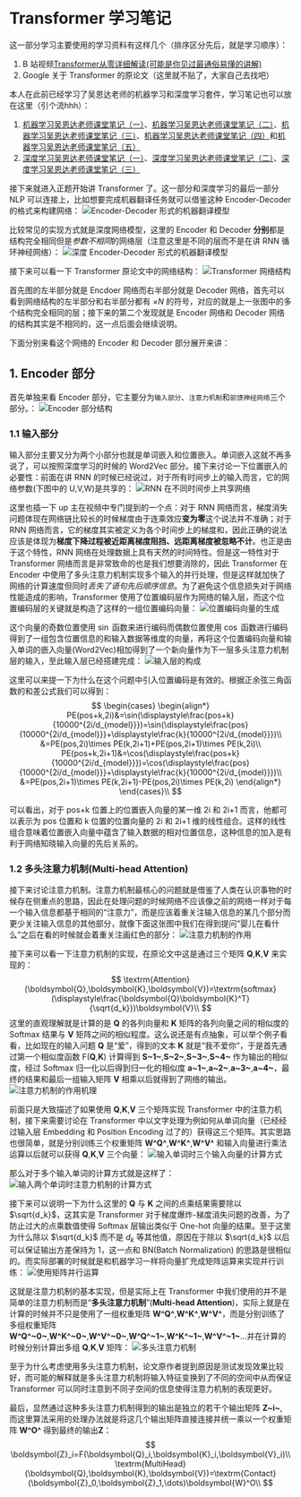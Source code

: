 # Transformer 学习笔记

这一部分学习主要使用的学习资料有这样几个（排序区分先后，就是学习顺序）：
1. B 站视频[Transformer从零详细解读(可能是你见过最通俗易懂的讲解)](https://www.bilibili.com/video/BV1Di4y1c7Zm/?spm_id_from=333.337.search-card.all.click&vd_source=1163cf8c6b67cb487398d52f85ef21a4)
2. Google 关于 Transformer 的原论文（这里就不贴了，大家自己去找吧）

本人在此前已经学习了吴恩达老师的机器学习和深度学习套件，学习笔记也可以放在这里（引个流hhh）：

1. [机器学习吴恩达老师课堂笔记（一）](https://zhuanlan.zhihu.com/p/662873124)、[机器学习吴恩达老师课堂笔记（二）](https://zhuanlan.zhihu.com/p/662954666)、[机器学习吴恩达老师课堂笔记（三）](https://zhuanlan.zhihu.com/p/663114735)、[机器学习吴恩达老师课堂笔记（四）](https://zhuanlan.zhihu.com/p/663225012)和[机器学习吴恩达老师课堂笔记（五）](https://zhuanlan.zhihu.com/p/663246516)
2. [深度学习吴恩达老师课堂笔记（一）](https://zhuanlan.zhihu.com/p/663532574)、[深度学习吴恩达老师课堂笔记（二）](https://zhuanlan.zhihu.com/p/663689302)、[深度学习吴恩达老师课堂笔记（三）](https://zhuanlan.zhihu.com/p/663867959)

接下来就进入正题开始讲 Transformer 了。这一部分和深度学习的最后一部分 NLP 可以连接上，比如想要完成机器翻译任务就可以借鉴这种 Encoder-Decoder 的格式来构建网络：
![Encoder-Decoder 形式的机器翻译模型](https://pic4.zhimg.com/80/v2-35833201fcb27accb8d8f681cd2e70ba.png)
<!-- ![Encoder-Decoder 形式的机器翻译模型](../Pic/image-44.png) -->
比较常见的实现方式就是深度网络模型，这里的 Encoder 和 Decoder **分别**都是结构完全相同但是*参数不相同*的网络层（注意这里是不同的层而不是在讲 RNN 循环神经网络）：
![深度 Encoder-Decoder 形式的机器翻译模型](https://pic4.zhimg.com/80/v2-11b920d7156676f91aa7b9568278cc77.png)
<!-- ![深度 Encoder-Decoder 形式的机器翻译模型](../Pic/image-45.png) -->
接下来可以看一下 Transformer 原论文中的网络结构：
![Transformer 网络结构](https://pic4.zhimg.com/80/v2-a9f2d5d2ad099db94660a09e0e7dbf3f.png)
<!-- ![Transformer 网络结构](../Pic/image-46.png) -->
首先图的左半部分就是 Encdoer 网络而右半部分就是 Decoder 网络，首先可以看到网络结构的左半部分和右半部分都有 $\times N$ 的符号，对应的就是上一张图中的多个结构完全相同的层；接下来的第二个发现就是 Encoder 网络和 Decoder 网络的结构其实是不相同的，这一点后面会继续说明。


下面分别来看这个网络的 Encoder 和 Decoder 部分展开来讲：

## 1. Encoder 部分
首先单独来看 Encoder 部分，它主要分为`输入部分`、`注意力机制`和`前馈神经网络`三个部分。：
![Encoder 部分结构](https://pic4.zhimg.com/80/v2-2ac0391bae1cff4d5a5d7854a847330c.png)
<!-- ![Encoder 部分结构](../Pic/image-47.png) -->

### 1.1 输入部分

输入部分主要又分为两个小部分也就是单词嵌入和位置嵌入。单词嵌入这就不再多说了，可以按照深度学习的时候的 Word2Vec 部分。接下来讨论一下位置嵌入的必要性：前面在讲 RNN 的时候已经说过，对于所有时间步上的输入而言，它的网络参数(下图中的 U,V,W)是共享的：
![RNN 在不同时间步上共享网络](https://pic4.zhimg.com/80/v2-fff60d9cd815530a842d6ae3735f9ea0.png)
<!-- ![RNN 在不同时间步上共享网络](../Pic/image-48.png) -->
这里也插一下 up 主在视频中专门提到的一个点：对于 RNN 网络而言，梯度消失问题体现在网络链比较长的时候梯度由于连乘效应**变为零**这个说法并不准确；对于 RNN 网络而言，它的梯度其实被定义为各个时间步上的梯度和，因此正确的说法应该是体现为**梯度下降过程被近距离梯度阻挡、远距离梯度被忽略不计**。也正是由于这个特性，RNN 网络在处理数据上具有天然的时间特性。但是这一特性对于 Transformer 网络而言是非常致命的也是我们想要消除的，因此 Transformer 在 Encoder 中使用了多头注意力机制实现多个输入的并行处理，但是这样就加快了网络的计算速度但同时*丢失了语句先后顺序信息*。为了避免这个信息损失对于网络性能造成的影响，Transformer 使用了位置编码层作为网络的输入层，而这个位置编码层的关键就是构造了这样的一组位置编码向量：
![位置编码向量的生成](https://pic4.zhimg.com/80/v2-2fe53288d093630456122a5ebc392905.png)
<!-- ![位置编码向量的生成](../Pic/image-49.png) -->
这个向量的奇数位置使用 $\sin$ 函数来进行编码而偶数位置使用 $\cos$ 函数进行编码得到了一组包含位置信息的和输入数据等维度的向量，再将这个位置编码向量和输入单词的嵌入向量(Word2Vec)相加得到了一个新向量作为下一层多头注意力机制层的输入，至此输入层已经搭建完成：
![输入层的构成](https://pic4.zhimg.com/80/v2-baaef2e20cf4911ecc60d81b1d83a10d.png)
<!-- ![输入层的构成](../Pic/image-50.png) -->
这里可以来提一下为什么在这个问题中引入位置编码是有效的。根据正余弦三角函数的和差公式我们可以得到：
$$
\begin{cases} \begin{align*} PE(pos+k,2i)&=\sin(\displaystyle\frac{pos+k}{10000^{2i/d_{model}}})=\sin(\displaystyle\frac{pos}{10000^{2i/d_{model}}}+\displaystyle\frac{k}{10000^{2i/d_{model}}})\\ &=PE(pos,2i)\times PE(k,2i+1)+PE(pos,2i+1)\times PE(k,2i)\\ PE(pos+k,2i+1)&=\cos(\displaystyle\frac{pos+k}{10000^{2i/d_{model}}})=\cos(\displaystyle\frac{pos}{10000^{2i/d_{model}}}+\displaystyle\frac{k}{10000^{2i/d_{model}}})\\ &=PE(pos,2i+1)\times PE(k,2i+1)-PE(pos,2i)\times PE(k,2i) \end{align*} \end{cases}\\
$$
<!-- $$
\begin{cases}
\begin{align*}
PE(pos+k,2i)&=\sin(\displaystyle\frac{pos+k}{10000^{2i/d_{model}}})=\sin(\displaystyle\frac{pos}{10000^{2i/d_{model}}}+\displaystyle\frac{k}{10000^{2i/d_{model}}})\\
&=PE(pos,2i)\times PE(k,2i+1)+PE(pos,2i+1)\times PE(k,2i)\\
PE(pos+k,2i+1)&=\cos(\displaystyle\frac{pos+k}{10000^{2i/d_{model}}})=\cos(\displaystyle\frac{pos}{10000^{2i/d_{model}}}+\displaystyle\frac{k}{10000^{2i/d_{model}}})\\
&=PE(pos,2i+1)\times PE(k,2i+1)-PE(pos,2i)\times PE(k,2i)
\end{align*}
\end{cases}
$$ -->
可以看出，对于 pos+k 位置上的位置嵌入向量的某一维 2i 和 2i+1 而言，他都可以表示为 pos 位置和 k 位置的位置向量的 2i 和 2i+1 维的线性组合。这样的线性组合意味着位置嵌入向量中蕴含了输入数据的相对位置信息，这种信息的加入是有利于网络知晓输入向量的先后关系的。

### 1.2 多头注意力机制(Multi-head Attention)

接下来讨论注意力机制。注意力机制最核心的问题就是借鉴了人类在认识事物的时候存在侧重点的思路，因此在处理问题的时候网络不应该像之前的网络一样对于每一个输入信息都基于相同的“注意力”，而是应该着重关注输入信息的某几个部分而更少关注输入信息的其他部分，就像下面这张图中我们在得到提问“婴儿在看什么”之后在看的时候就会着重关注画红色的部分：
![注意力机制的作用](https://pic4.zhimg.com/80/v2-56d7190f43a754b53b257478ac506d42.png)
<!-- ![注意力机制的作用](../Pic/image-51.png) -->
接下来可以看一下注意力机制的实现，在原论文中这是通过三个矩阵 **Q**,**K**,**V** 来实现的：
$$
\textrm{Attention}(\boldsymbol{Q},\boldsymbol{K},\boldsymbol{V})=\textrm{softmax}(\displaystyle\frac{\boldsymbol{Q}\boldsymbol{K}^T}{\sqrt{d_k}})\boldsymbol{V}\\
$$
这里的直观理解就是计算的是 **Q** 的各列向量和 **K** 矩阵的各列向量之间的相似度的 Softmax 结果与 **V** 矩阵之间的相似程度。这么说还是有点抽象，可以举个例子看看，比如现在的输入问题 **Q** 是“爱”，得到的文本 **K** 就是“我不爱你”，于是首先通过第一个相似度函数 F(**Q**,**K**) 计算得到 **S~1~**,**S~2~**,**S~3~**,**S~4~** 作为输出的相似度，经过 Softmax 归一化以后得到归一化的相似度 **a~1~**,**a~2~**,**a~3~**,**a~4~**，最终的结果和最后一组输入矩阵 **V** 相乘以后就得到了网络的输出。
![注意力机制的作用机理](https://pic4.zhimg.com/80/v2-edd7df0b55424a7e9258b3141d372e90.png)
<!-- ![注意力机制的作用机理](../Pic/image-54.png) -->
前面只是大致描述了如果使用 **Q**,**K**,**V** 三个矩阵实现 Transformer 中的注意力机制，接下来需要讨论在 Transformer 中以文字处理为例如何从单词向量（已经经过输入层 Embedding 和 Position Encoding 过了的）获得这三个矩阵。其实思路也很简单，就是分别训练三个权重矩阵 **W^Q^**,**W^K^**,**W^V^** 和输入向量进行乘法运算以后就可以获得 **Q**,**K**,**V** 三个向量：
![输入单词时三个输入向量的计算方式](https://pic4.zhimg.com/80/v2-bf1e805171b947145c59330a46210f46.png)
<!-- ![输入单词时三个输入向量的计算方式](../Pic/image-52.png) -->
那么对于多个输入单词的计算方式就是这样了：
![输入两个单词时注意力机制的计算方式](https://pic4.zhimg.com/80/v2-45392a919b2448ca497141233ba04144.png)
<!-- ![输入两个单词时注意力机制的计算方式](../Pic/image-55.png) -->
接下来可以说明一下为什么这里的 **Q** 与 **K** 之间的点乘结果需要除以 $\sqrt{d_k}$，这其实是 Transformer 对于梯度爆炸-梯度消失问题的改善，为了防止过大的点乘数值使得 Softmax 层输出类似于 One-hot 向量的结果。至于这里为什么除以 $\sqrt{d_k}$ 而不是  $d_k$ 等其他值，原因在于除以 $\sqrt{d_k}$ 以后可以保证输出方差保持为 1，这一点和 BN(Batch Normalization) 的思路是很相似的。而实际部署的时候就是和机器学习一样将向量扩充成矩阵运算来实现并行训练：
![使用矩阵并行运算](https://pic4.zhimg.com/80/v2-094e2bc32996767bd837128614352d80.png)
<!-- ![使用矩阵并行运算](../Pic/image-56.png) -->
这就是注意力机制的基本实现，但是实际上在 Transformer 中我们使用的并不是简单的注意力机制而是“**多头注意力机制**”(**Multi-head Attention**)，实际上就是在计算的时候并不只是使用了一组权重矩阵 **W^Q^**,**W^K^**,**W^V^**，而是分别训练了多组权重矩阵 **W^Q^~0~**,**W^K^~0~**,**W^V^~0~**,**W^Q^~1~**,**W^K^~1~**,**W^V^~1~**...并在计算的时候分别计算出多组 **Q**,**K**,**V** 矩阵：
![多头注意力机制](https://pic4.zhimg.com/80/v2-97ce6cba3b32c4adbafb6e534ae3a7a2.png)
<!-- ![多头注意力机制](../Pic/image-57.png) -->
至于为什么考虑使用多头注意力机制，论文原作者提到原因是测试发现效果比较好，而可能的解释就是多头注意力机制将输入特征变换到了不同的空间中从而保证 Transformer 可以同时注意到不同子空间的信息使得注意力机制的表现更好。


最后，显然通过这种多头注意力机制得到的输出是独立的若干个输出矩阵 **Z~i~**, 而这里算法采用的处理办法就是将这几个输出矩阵直接连接并统一乘以一个权重矩阵 **W^O^** 得到最终的输出**Z**：
$$
\boldsymbol{Z}_i=F(\boldsymbol{Q}_i,\boldsymbol{K}_i,\boldsymbol{V}_i)\\ \textrm{MultiHead}(\boldsymbol{Q},\boldsymbol{K},\boldsymbol{V})=\textrm{Contact}(\boldsymbol{Z}_0,\boldsymbol{Z}_1,\dots)\boldsymbol{W}^O\\
$$

